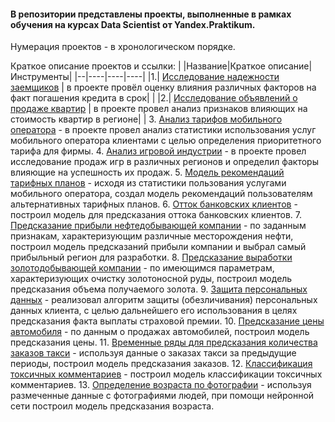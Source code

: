 #### В репозитории представлены проекты, выполненные в рамках обучения на курсах Data Scientist от Yandex.Praktikum.
Нумерация проектов - в хронологическом порядке. 

Краткое описание проектов и ссылки:
| |Название|Краткое описание|Инструменты|
|--|----|----|----|
|1.| [Исследование надежности заемщиков](https://github.com/kharanrauko/YA_praktikum/tree/master/pr_1_credit_scoring) | в проекте провёл оценку влияния различных факторов на факт погашения кредита в срок|  |
|2.| [Исследование объявлений о продаже квартир](https://github.com/kharanrauko/YA_praktikum/tree/master/pr_2_house_price_analysis) | в проекте провел анализ признаков влияющих на стоимость квартир в регионе|  |
 3. [Анализ тарифов мобильного оператора](https://github.com/kharanrauko/YA_praktikum/tree/master/pr_3_mobyle_tarfiffs_analysis) - в проекте провел анализ статистики использования услуг мобильного оператора клиентами с целью определения приоритетного тарифа для фирмы.
 4. [Анализ игровой индустрии](https://github.com/kharanrauko/YA_praktikum/tree/master/pr_4_games_sales_analysis) - в проекте провел исследование продаж игр в различных регионов и определил факторы влияющие на успешность их продаж.
 5. [Модель рекомендаций тарифных планов](https://github.com/kharanrauko/YA_praktikum/tree/master/pr_5_user_behavior) - исходя из статистики пользования услугами мобильного оператора, создал модель рекомендаций пользователям альтернативных тарифных планов.
 6. [Отток банковских клиентов](https://github.com/kharanrauko/YA_praktikum/tree/master/pr_6_customer_churn) - построил модель для предсказания оттока банковских клиентов.
 7. [Предсказание прибыли нефтедобывающей компании](https://github.com/kharanrauko/YA_praktikum/tree/master/pr_7_oil_production) - по заданным признакам, характеризующим различные месторождения нефти, построил модель предсказаний прибыли компании и выбрал самый прибыльный регион для разработки.
 8. [Предсказание выработки золотодобывающей компании](https://github.com/kharanrauko/YA_praktikum/tree/master/pr_8_gold_recovery_prediction) - по имеющимся параметрам, характеризующих очистку золотоносной руды, построил модель предсказания объема получаемого золота.
 9. [Защита персональных данных](https://github.com/kharanrauko/YA_praktikum/tree/master/pr_9_PI_protection) - реализовал алгоритм защиты (обезличивания) персональных данных клиента, с целью дальнейшего его использования в целях предсказания факта выплаты страховой премии.
 10. [Предсказание цены автомобиля](https://github.com/kharanrauko/YA_praktikum/tree/master/pr_10_car_price_predictions) - по данным о продажах автомобилей, построил модель предсказания цены.
 11. [Временные ряды для предсказания количества заказов такси](https://github.com/kharanrauko/YA_praktikum/tree/master/pr_11_taxi_order_predictions) - используя данные о заказах такси за предыдущие периоды, построил модель предсказания заказов.
 12. [Классификация токсичных комментариев](https://github.com/kharanrauko/YA_praktikum/tree/master/pr_12_toxic_comments) - построил модель классификации токсичных комментариев.
 13. [Определение возраста по фотографии](https://github.com/kharanrauko/YA_praktikum/tree/master/pr_14_age_determination) - используя размеченные данные с фотографиями людей, при помощи нейронной сети построил модель предсказания возраста.